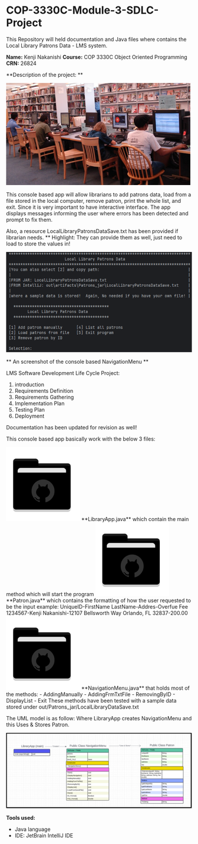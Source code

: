 # COP-3330C-Module-3-SDLC-Project
This Repository will held documentation and Java files where contains the Local Library Patrons Data - LMS system. 


**Name:** Kenji Nakanishi 
**Course:** COP 3330C Object Oriented Programming 
**CRN:** 26824

**Description of the project: **

<img src="Patrons/resources/patrons.png" width="500" >

This console based app will allow librarians to add patrons data, load from a file stored in the local computer, remove patron, print the whole list, and exit.
Since it is very important to have interactive interface. The app displays messages informing the user where errors has been detected and prompt to fix them.

Also, a resource LocalLibraryPatronsDataSave.txt has been provided if librarian needs. 
** Highlight: They can provide them as well, just need to load to store the values in! 


<img src="Patrons/resources/Interface2.png" width="750" >

** An screenshot of the console based NavigationMenu **


LMS Software Development Life Cycle Project: 
1. introduction
2. Requirements Definition 
3. Requirements Gathering
4. Implementation Plan
5. Testing Plan
6. Deployment 

Documentation has been updated for revision as well!


This console based app basically work with the below 3 files:


<img src="Patrons/resources/folder_icon.png" width="200" >
**LibraryApp.java** 
which contain the main method which will start the program



<img src="Patrons/resources/folder_icon.png" width="200" >
**Patron.java** 
which contains the formatting of how the user requested to be the input
example:
UniqueID-FirstName LastName-Addres-Overfue Fee
1234567-Kenji Nakanishi-12107 Bellsworth Way Orlando, FL 32837-200.00


<img src="Patrons/resources/folder_icon.png" width="200" >
**NavigationMenu.java** 
that holds most of the methods:
- AddingManually
- AddingFrmTxtFile
- RemovingByID
- DisplayList
- Exit
  These methods have been tested with a sample data stored under out/Patrons_jar/LocalLibraryDataSave.txt
  



The UML model is as follow:
Where LibraryApp creates NavigationMenu and this Uses & Stores Patron.

<img src="Patrons/resources/UML.png" width="900" >

**Tools used:**
- Java language
- IDE: JetBrain IntelliJ IDE

